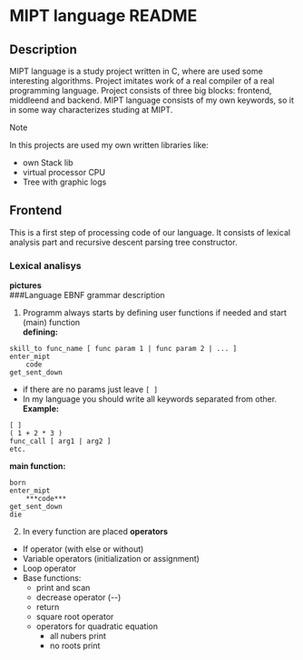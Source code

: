 # MIPT language README

## Description
MIPT language is a study project written in C, where are used some interesting algorithms. Project imitates work of a real compiler of a real programming language. Project consists of three big blocks: frontend, middleend and backend. MIPT language consists of my own keywords, so it in some way characterizes studing at MIPT.

> [!NOTE]
> In this projects are used my own written libraries like:
> * own Stack lib
> * virtual processor CPU
> * Tree with graphic logs

## Frontend
This is a first step of processing code of our language. It consists of lexical analysis part and recursive descent parsing tree constructor. 
### Lexical analisys
**pictures**<br>
###Language EBNF grammar description
1) Programm always starts by defining user functions if needed and start (main) function<br>
**defining:**
```
skill_to func_name [ func param 1 | func param 2 | ... ]
enter_mipt
    code
get_sent_down
```
* if there are no params just leave `[ ]`
* In my language you should write all keywords separated from other.<br>
**Example:**
```
[ ]
( 1 + 2 * 3 )
func_call [ arg1 | arg2 ]
etc.
```

**main function:**
```
born
enter_mipt
    ***code***
get_sent_down
die
```

2) In every function are placed **operators**
* If operator (with else or without)
* Variable operators (initialization or assignment)
* Loop operator
* Base functions:
	- print and scan
	- decrease operator (--)
	- return
	- square root operator
	- operators for quadratic equation
		- all nubers print
		- no roots print
